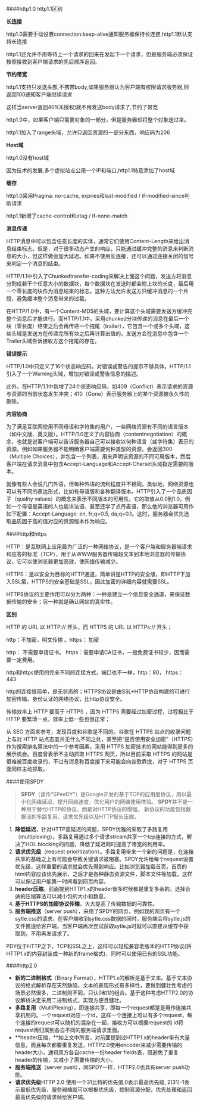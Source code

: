 ####http1.0 http1.1区别

**长连接**

http1.0需要手动设置connection:keep-alive通知服务器保持长连接,http1.1默认支持长连接

http1.1还允许不用等待上一个请求的回来在发起下一个请求，但是服务端必须保证按照接收到客户端请求的先后顺序返回。

**节约带宽**

http1.1支持只发送头部,不携带body,如果服务器认为客户端有权限请求服务器,则返回100通知客户端继续请求

这样当server返回401(未授权)就不用发送body请求了,节约了带宽

http1.0中，如果客户端只需要对象的一部分，但是服务器却将整个对象送过来。

http1.1加入了range头域，允许只返回资源的一部分东西，响应码为206

**Host域**

http1.0没有host域

因为技术的发展,多个虚拟站点公用一个IP和端口,http1.1特意添加了host域

**缓存**

http1.0采用Pragma: no-cache,  expries和last-modified / if-modified-since判断请求

http1.1新增了cache-control和etag / if-none-match

**消息传递**

HTTP消息中可以包含任意长度的实体，通常它们使用Content-Length来给出消息结束标志。但是，对于很多动态产生的响应，只能通过缓冲完整的消息来判断消息的大小，但这样做会加大延迟。如果不使用长连接，还可以通过连接关闭的信号来判定一个消息的结束。

HTTP/1.1中引入了Chunkedtransfer-coding来解决上面这个问题，发送方将消息分割成若干个任意大小的数据块，每个数据块在发送时都会附上块的长度，最后用一个零长度的块作为消息结束的标志。这种方法允许发送方只缓冲消息的一个片段，避免缓冲整个消息带来的过载。

在HTTP/1.0中，有一个Content-MD5的头域，要计算这个头域需要发送方缓冲完整个消息后才能进行。而HTTP/1.1中，采用chunked分块传递的消息在最后一个块（零长度）结束之后会再传递一个拖尾（trailer），它包含一个或多个头域，这些头域是发送方在传递完所有块之后再计算出值的。发送方会在消息中包含一个Trailer头域告诉接收方这个拖尾的存在。

**错误提示**

HTTP/1.0中只定义了16个状态响应码，对错误或警告的提示不够具体。HTTP/1.1引入了一个Warning头域，增加对错误或警告信息的描述。

此外，在HTTP/1.1中新增了24个状态响应码，如409（Conflict）表示请求的资源与资源的当前状态发生冲突；410（Gone）表示服务器上的某个资源被永久性的删除。

**内容协商**

为了满足互联网使用不同母语和字符集的用户，一些网络资源有不同的语言版本（如中文版、英文版）。HTTP/1.0定义了内容协商（contentnegotiation）的概念，也就是说客户端可以告诉服务器自己可以接收以何种语言（或字符集）表示的资源。例如如果服务器不能明确客户端需要何种类型的资源，会返回300（Multiple Choices），并包含一个列表，用来声明该资源的不同可用版本，然后客户端在请求消息中包含Accept-Language和Accept-Charset头域指定需要的版本。

就像有些人会说几门外语，但每种外语的流利程度并不相同。类似地，网络资源也可以有不同的表达形式，比如有母语版和各种翻译版本。HTTP引入了一个品质因子（quality values）的概念来表示不同版本的可用性，它的取值从0.0到1.0。例如一个母语是英语的人也能讲法语、甚至还学了点丹麦语，那么他的浏览器可用作如下配置：Accept-Language: en, fr;q=0.5, da;q=0.1。这时，服务器会优先选取品质因子高的值对应的资源版本作为响应。

####http和https

HTTP：是互联网上应用最为广泛的一种网络协议，是一个客户端和服务器端请求和应答的标准（TCP），用于从WWW服务器传输超文本到本地浏览器的传输协议，它可以使浏览器更加高效，使网络传输减少。

HTTPS：是以安全为目标的HTTP通道，简单讲是HTTP的安全版，即HTTP下加入SSL层，HTTPS的安全基础是SSL，因此加密的详细内容就需要SSL。

HTTPS协议的主要作用可以分为两种：一种是建立一个信息安全通道，来保证数据传输的安全；另一种就是确认网站的真实性。

**区别**

HTTP 的 URL 以 HTTP:// 开头，而 HTTPS 的 URL 以 HTTPs:// 开头；

http：不加密，明文传输 。https： 加密

http： 不需要申请证书。 https：需要申请CA证书，一般免费证书较少，因而需要一定费用。

http和https使用的完全不同的连接方式，端口也不一样，http：80， https： 443

http的连接很简单，是无状态的；HTTPS协议是由SSL+HTTP协议构建的可进行加密传输、身份认证的网络协议，比http协议安全。

传输效率上 HTTP 要高于 HTTPS ，因为 HTTPS 需要经过加密过程，过程相比于 HTTP 要繁琐一点，效率上低一些也很正常；

从 SEO 方面来参考，发现百度和谷歌是不同的。谷歌在 HTTPS 站点的收录问题上与对 HTTP 站点态度并无什么不同之处，甚至把“是否使用安全加密”（HTTPS）作为搜索排名算法中的一个参考因素，采用 HTTPS 加密技术的网站能得到更多的展示机会。百度曾表示不主动抓取 HTTPS 网页，所以目前采取 HTTPS 的网站是很难被百度收录的，不过有消息称百度接下来可能会向谷歌靠拢，对于 HTTPS 页面同样主动抓取。

####使用SPDY

> **SPDY**（读作“SPeeDY”）是Google开发的基于TCP的应用层协议，用以最小化网络延迟，提升网络速度，优化用户的网络使用体验。 **SPDY**并不是一种用于替代HTTP的协议，而是对HTTP协议的增强。 新协议的功能包括数据流的多路复用、请求优先级以及HTTP报头压缩。

1. **降低延迟**，针对HTTP高延迟的问题，SPDY优雅的采取了多路复用（multiplexing）。多路复用通过多个请求stream共享一个tcp连接的方式，解决了HOL blocking的问题，降低了延迟同时提高了带宽的利用率。
2. **请求优先级**（request prioritization）。多路复用带来一个新的问题是，在连接共享的基础之上有可能会导致关键请求被阻塞。SPDY允许给每个request设置优先级，这样重要的请求就会优先得到响应。比如浏览器加载首页，首页的html内容应该优先展示，之后才是各种静态资源文件，脚本文件等加载，这样可以保证用户能第一时间看到网页内容。
3. **header压缩**。前面提到HTTP1.x的header很多时候都是重复多余的。选择合适的压缩算法可以减小包的大小和数量。
4. **基于HTTPS的加密协议传输**，大大提高了传输数据的可靠性。
5. **服务端推送**（server push），采用了SPDY的网页，例如我的网页有一个sytle.css的请求，在客户端收到sytle.css数据的同时，服务端会将sytle.js的文件推送给客户端，当客户端再次尝试获取sytle.js时就可以直接从缓存中获取到，不用再发请求了。

PDY位于HTTP之下，TCP和SSL之上，这样可以轻松兼容老版本的HTTP协议(将HTTP1.x的内容封装成一种新的frame格式)，同时可以使用已有的SSL功能。 

####http2.0

- **新的二进制格式**（Binary Format），HTTP1.x的解析是基于文本。基于文本协议的格式解析存在天然缺陷，文本的表现形式有多样性，要做到健壮性考虑的场景必然很多，二进制则不同，只认0和1的组合。基于这种考虑HTTP2.0的协议解析决定采用二进制格式，实现方便且健壮。
- **多路复用**（MultiPlexing），即连接共享，即每一个request都是是用作连接共享机制的。一个request对应一个id，这样一个连接上可以有多个request，每个连接的request可以随机的混杂在一起，接收方可以根据request的 id将request再归属到各自不同的服务端请求里面。
- **header压缩，**如上文中所言，对前面提到过HTTP1.x的header带有大量信息，而且每次都要重复发送，HTTP2.0使用encoder来减少需要传输的header大小，通讯双方各自cache一份header fields表，既避免了重复header的传输，又减小了需要传输的大小。
- **服务端推送**（server push），同SPDY一样，HTTP2.0也具有server push功能。
- **请求优先级**HTTP 2.0 使用一个31比特的优先值,0表示最高优先级, 2(31)-1表示最低优先级，服务器端就可以根据优先级，控制资源分配，优先处理和返回最高优先级的请求帧给客户端。

